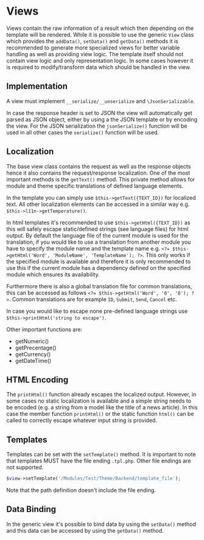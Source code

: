 # Views

Views contain the raw information of a result which then depending on the template will be rendered. While it is possible to use the generic `View` class which provides the `addData()`, `setData()` and `getData()` methods it is recommended to generate more specialized views for better variable handling as well as providing view logic. The template itself should not contain view logic and only representation logic. In some cases however it is required to modify/transform data which should be handled in the view.

## Implementation

A view must implement `__serialize/__unserialize` and `\JsonSerializable`.

In case the response header is set to JSON the view will automatically get parsed as JSON object, either by using a the JSON template or by encoding the view. For the JSON serialization the `jsonSerialize()` function will be used in all other cases the `serialize()` function will be used.

## Localization

The base view class contains the request as well as the response objects hence it also contains the request/response localization. One of the most important methods is the `getText()` method. This private method allows for module and theme specific translations of defined language elements.

In the template you can simply use `$this->getText({TEXT_ID})` for localized text. All other localization elements can be accessed in a similar way e.g. `$this->l11n->getTemperature()`.

In html templates it's recommended to use `$this->getHtml({TEXT_ID})` as this will safely escape static/defined strings (see language files) for html output. By default the language file of the current module is used for the translation, if you would like to use a translation from another module you have to specify the module name and the template name e.g. `<?= $this->getHtml('Word', 'ModuleName', 'TemplateName'); ?>`. This only works if the specified module is available and therefore it is only recommended to use this if the current module has a dependency defined on the specified module which ensures its availability.

Furthermore there is also a global translation file for common translations, this can be accessed as follows `<?= $this->getHtml('Word', '0', '0'); ?>`. Common translations are for example `ID`, `Submit`, `Send`, `Cancel` etc.

In case you would like to escape none pre-defined language strings use `$this->printHtml('string to escape')`.

Other important functions are:

* getNumeric()
* getPrecentage()
* getCurrency()
* getDateTime()

## HTML Encoding

The `printHtml()` function already escapes the localized output. However, in some cases no static localization is available and a simple string needs to be encoded (e.g. a string from a model like the title of a news article). In this case the member function `printHtml()` or the static function `html()` can be called to correctly escape whatever input string is provided.

## Templates

Templates can be set with the `setTemplate()` method. It is important to note that templates MUST have the file ending `.tpl.php`. Other file endings are not supported.

```php
$view->setTemplate('/Modules/Test/Theme/Backend/template_file');
```

Note that the path definition doesn't include the file ending.

## Data Binding

In the generic view it's possible to bind data by using the `setData()` method and this data can be accessed by using the `getData()` method.